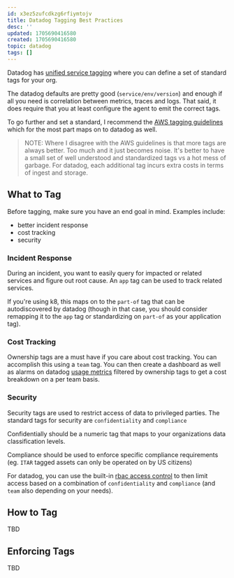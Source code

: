 ```yaml
---
id: x3ez5zufcdkzg6rfiymtojv
title: Datadog Tagging Best Practices
desc: ''
updated: 1705690416580
created: 1705690416580
topic: datadog
tags: []
---
```


Datadog has [unified service tagging](https://docs.datadoghq.com/getting_started/tagging/unified_service_tagging/) where you can define a set of standard tags for your org.

The datadog defaults are pretty good (`service/env/version`) and enough if all you need is correlation between metrics, traces and logs. That said, it does require that you at least configure the agent to emit the correct tags.

To go further and set a standard, I recommend the [AWS tagging guidelines](https://docs.aws.amazon.com/tag-editor/latest/userguide/tagging.html) which for the most part maps on to datadog as well.

> NOTE: Where I disagree with the AWS guidelines is that more tags are always better. Too much and it just becomes noise. It's better to have a small set of well understood and standardized tags vs a hot mess of garbage. For datadog, each additional tag incurs extra costs in terms of ingest and storage.

## What to Tag
Before tagging, make sure you have an end goal in mind. Examples include:

- better incident response
- cost tracking 
- security

### Incident Response

During an incident, you want to easily query for impacted or related services and figure out root cause. An `app` tag can be used to track related services.

If you're using k8, this maps on to the `part-of` tag that can be autodiscovered by datadog (though in that case, you should consider remapping it to the `app` tag or standardizing on `part-of` as your application tag).

### Cost Tracking

Ownership tags are a must have if you care about cost tracking. You can accomplish this using a `team` tag. You can then create a dashboard as well as alarms on datadog [usage metrics](https://docs.datadoghq.com/account_management/billing/usage_metrics/) filtered by ownership tags to get a cost breakdown on a per team basis. 

### Security

Security tags are used to restrict access of data to privileged parties. The standard tags for security are `confidentiality` and `compliance` 

Confidentially should be a numeric tag that maps to your organizations data classification levels.

Compliance should be used to enforce specific compliance requirements (eg. `ITAR` tagged assets can only be operated on by US citizens)

For datadog, you can use the built-in [rbac access control](https://docs.datadoghq.com/logs/guide/logs-rbac/?tab=api) to then limit access based on a combination of `confidentiality` and `compliance` (and `team` also depending on your needs). 

## How to Tag

TBD

## Enforcing Tags

TBD
